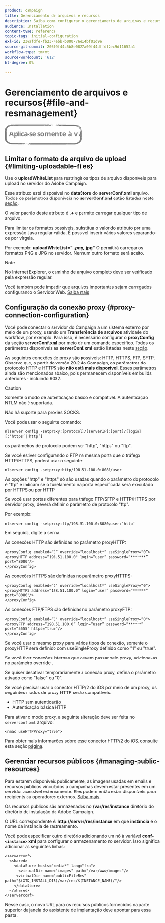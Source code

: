 ```yaml
---
product: campaign
title: Gerenciamento de arquivos e recursos
description: Saiba como configurar o gerenciamento de arquivos e recursos no Campaign
audience: installation
content-type: reference
topic-tags: initial-configuration
exl-id: 236afdfe-fb23-4ebb-b000-76e14bf01d9e
source-git-commit: 20509f44c5b8e0827a09f44dffdf2ec9d11652a1
workflow-type: tm+mt
source-wordcount: '612'
ht-degree: 0%

---
```


# Gerenciamento de arquivos e recursos{#file-and-resmanagement}

![](../../assets/v7-only.svg)

## Limitar o formato de arquivo de upload {#limiting-uploadable-files}

Use o **uploadWhiteList** para restringir os tipos de arquivo disponíveis para upload no servidor do Adobe Campaign.

Esse atributo está disponível no **dataStore** do **serverConf.xml** arquivo. Todos os parâmetros disponíveis no **serverConf.xml** estão listadas neste [seção](../../installation/using/the-server-configuration-file.md).

O valor padrão deste atributo é **.+** e permite carregar qualquer tipo de arquivo.

Para limitar os formatos possíveis, substitua o valor do atributo por uma expressão Java regular válida. É possível inserir vários valores separando-os por vírgula.

Por exemplo: **uploadWhiteList=&quot;.*.png,*.jpg&quot;** O permitirá carregar os formatos PNG e JPG no servidor. Nenhum outro formato será aceito.

>[!NOTE]
>
>No Internet Explorer, o caminho de arquivo completo deve ser verificado pela expressão regular.

Você também pode impedir que arquivos importantes sejam carregados configurando o Servidor Web. [Saiba mais](web-server-configuration.md)

## Configuração da conexão proxy {#proxy-connection-configuration}

Você pode conectar o servidor do Campaign a um sistema externo por meio de um proxy, usando um **Transferência de arquivos** atividade do workflow, por exemplo. Para isso, é necessário configurar o **proxyConfig** da seção **serverConf.xml** por meio de um comando específico. Todos os parâmetros disponíveis na **serverConf.xml** estão listadas neste [seção](../../installation/using/the-server-configuration-file.md).

As seguintes conexões de proxy são possíveis: HTTP, HTTPS, FTP, SFTP. Observe que, a partir da versão 20.2 do Campaign, os parâmetros do protocolo HTTP e HTTPS são **não está mais disponível**. Esses parâmetros ainda são mencionados abaixo, pois permanecem disponíveis em builds anteriores - incluindo 9032.

>[!CAUTION]
>
>Somente o modo de autenticação básico é compatível. A autenticação NTLM não é suportada.
>
>Não há suporte para proxies SOCKS.

Você pode usar o seguinte comando:

```
nlserver config -setproxy:[protocol]/[serverIP]:[port]/[login][:‘https’|'http’]
```

os parâmetros de protocolo podem ser &quot;http&quot;, &quot;https&quot; ou &quot;ftp&quot;.

Se você estiver configurando o FTP na mesma porta que o tráfego HTTP/HTTPS, poderá usar o seguinte:

```
nlserver config -setproxy:http/198.51.100.0:8080/user
```

As opções &quot;http&quot; e &quot;https&quot; só são usadas quando o parâmetro do protocolo é &quot;ftp&quot; e indicam se o tunelamento na porta especificada será executado por HTTPS ou por HTTP.

Se você usar portas diferentes para tráfego FTP/SFTP e HTTP/HTTPS por servidor proxy, deverá definir o parâmetro de protocolo &quot;ftp&quot;.


Por exemplo:

```
nlserver config -setproxy:ftp/198.51.100.0:8080/user:’http’
```

Em seguida, digite a senha.

As conexões HTTP são definidas no parâmetro proxyHTTP:

```
<proxyConfig enabled=“1” override=“localhost*” useSingleProxy=“0”>
<proxyHTTP address=“198.51.100.0" login=“user” password=“*******” port=“8080”/>
</proxyConfig>
```

As conexões HTTPS são definidas no parâmetro proxyHTTPS:

```
<proxyConfig enabled=“1" override=“localhost*” useSingleProxy=“0">
<proxyHTTPS address=“198.51.100.0” login=“user” password=“******” port=“8080"/>
</proxyConfig>
```

As conexões FTP/FTPS são definidas no parâmetro proxyFTP:

```
<proxyConfig enabled=“1" override=“localhost*” useSingleProxy=“0">
<proxyFTP address=“198.51.100.0” login=“user” password=“******” port=“5555" https=”true”/>
</proxyConfig>
```

Se você usar o mesmo proxy para vários tipos de conexão, somente o proxyHTTP será definido com useSingleProxy definido como &quot;1&quot; ou &quot;true&quot;.

Se você tiver conexões internas que devem passar pelo proxy, adicione-as no parâmetro override .

Se quiser desativar temporariamente a conexão proxy, defina o parâmetro ativado como &quot;false&quot; ou &quot;0&quot;.

Se você precisar usar o conector HTTP/2 do iOS por meio de um proxy, os seguintes modos de proxy HTTP serão compatíveis:

* HTTP sem autenticação
* Autenticação básica HTTP

Para ativar o modo proxy, a seguinte alteração deve ser feita no `serverconf.xml` arquivo:

```
<nmac useHTTPProxy="true">
```

Para obter mais informações sobre esse conector HTTP/2 do iOS, consulte esta seção [página](../../delivery/using/about-mobile-app-channel.md).

## Gerenciar recursos públicos {#managing-public-resources}

Para estarem disponíveis publicamente, as imagens usadas em emails e recursos públicos vinculados a campanhas devem estar presentes em um servidor acessível externamente. Eles podem então estar disponíveis para recipients ou operadores externos. [Saiba mais](../../installation/using/deploying-an-instance.md#managing-public-resources).

Os recursos públicos são armazenados no **/var/res/instance** diretório do diretório de instalação do Adobe Campaign.

O URL correspondente é: **http://server/res/instance** em que **instância** é o nome da instância de rastreamento.

Você pode especificar outro diretório adicionando um nó à variável **conf-`<instance>`.xml** para configurar o armazenamento no servidor. Isso significa adicionar as seguintes linhas:

```
<serverconf>
  <shared>
    <dataStore hosts="media*" lang="fra">
      <virtualDir name="images" path="/var/www/images"/>
     <virtualDir name="publicFileRes" path="$(XTK_INSTALL_DIR)/var/res/$(INSTANCE_NAME)/"/>
    </dataStore>
  </shared>
</serverconf>
```

Nesse caso, o novo URL para os recursos públicos fornecidos na parte superior da janela do assistente de implantação deve apontar para essa pasta.
